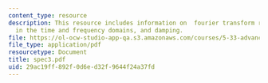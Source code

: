 ```yaml
---
content_type: resource
description: This resource includes information on  fourier transform relations, parameters
  in the time and frequency domains, and damping.
file: https://ol-ocw-studio-app-qa.s3.amazonaws.com/courses/5-33-advanced-chemical-experimentation-and-instrumentation-fall-2007/29ac19ff892f0d6ed32f9644f24a37fd_spec3.pdf
file_type: application/pdf
resourcetype: Document
title: spec3.pdf
uid: 29ac19ff-892f-0d6e-d32f-9644f24a37fd
---
```

